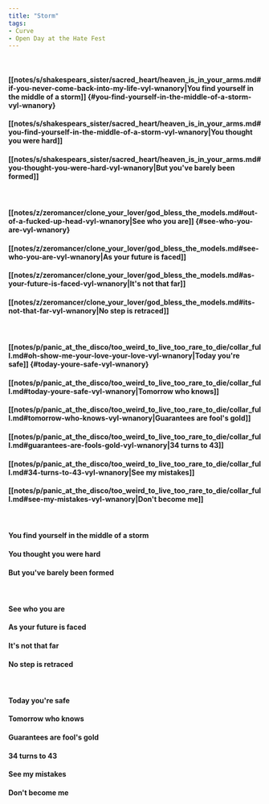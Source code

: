 ```yaml
---
title: "Storm"
tags:
- Curve
- Open Day at the Hate Fest
---
```

&nbsp;
#### [[notes/s/shakespears_sister/sacred_heart/heaven_is_in_your_arms.md#if-you-never-come-back-into-my-life-vyl-wnanory|You find yourself in the middle of a storm]] {#you-find-yourself-in-the-middle-of-a-storm-vyl-wnanory}
#### [[notes/s/shakespears_sister/sacred_heart/heaven_is_in_your_arms.md#you-find-yourself-in-the-middle-of-a-storm-vyl-wnanory|You thought you were hard]]
#### [[notes/s/shakespears_sister/sacred_heart/heaven_is_in_your_arms.md#you-thought-you-were-hard-vyl-wnanory|But you've barely been formed]]
&nbsp;
#### [[notes/z/zeromancer/clone_your_lover/god_bless_the_models.md#out-of-a-fucked-up-head-vyl-wnanory|See who you are]] {#see-who-you-are-vyl-wnanory}
#### [[notes/z/zeromancer/clone_your_lover/god_bless_the_models.md#see-who-you-are-vyl-wnanory|As your future is faced]]
#### [[notes/z/zeromancer/clone_your_lover/god_bless_the_models.md#as-your-future-is-faced-vyl-wnanory|It's not that far]]
#### [[notes/z/zeromancer/clone_your_lover/god_bless_the_models.md#its-not-that-far-vyl-wnanory|No step is retraced]]
&nbsp;
#### [[notes/p/panic_at_the_disco/too_weird_to_live_too_rare_to_die/collar_full.md#oh-show-me-your-love-your-love-vyl-wnanory|Today you're safe]] {#today-youre-safe-vyl-wnanory}
#### [[notes/p/panic_at_the_disco/too_weird_to_live_too_rare_to_die/collar_full.md#today-youre-safe-vyl-wnanory|Tomorrow who knows]]
#### [[notes/p/panic_at_the_disco/too_weird_to_live_too_rare_to_die/collar_full.md#tomorrow-who-knows-vyl-wnanory|Guarantees are fool's gold]]
#### [[notes/p/panic_at_the_disco/too_weird_to_live_too_rare_to_die/collar_full.md#guarantees-are-fools-gold-vyl-wnanory|34 turns to 43]]
#### [[notes/p/panic_at_the_disco/too_weird_to_live_too_rare_to_die/collar_full.md#34-turns-to-43-vyl-wnanory|See my mistakes]]
#### [[notes/p/panic_at_the_disco/too_weird_to_live_too_rare_to_die/collar_full.md#see-my-mistakes-vyl-wnanory|Don't become me]]
&nbsp;
#### You find yourself in the middle of a storm
#### You thought you were hard
#### But you've barely been formed
&nbsp;
#### See who you are
#### As your future is faced
#### It's not that far
#### No step is retraced
&nbsp;
#### Today you're safe
#### Tomorrow who knows
#### Guarantees are fool's gold
#### 34 turns to 43
#### See my mistakes
#### Don't become me
